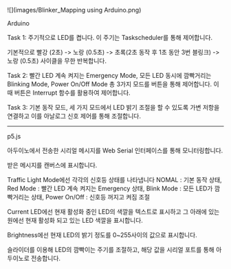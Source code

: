 


![](images/Blinker_Mapping using Arduino.png)

Arduino

Task 1: 주기적으로 LED를 켭니다. 이 주기는 Taskscheduler를 통해 제어합니다.

  기본적으로 빨강 (2초) -> 노랑 (0.5초) -> 초록(2초 동작 후 1초 동안 3번 블링크) -> 노랑 (0.5초) 사이클을 무한 반복합니다.
  
Task 2: 빨간 LED 계속 켜지는 Emergency Mode, 모든 LED 동시에 깜빡거리는 Blinking Mode, Power On/Off Mode 총 3가지 모드를 버튼을 통해 제어합니다.
  이때 버튼은 Interrupt 함수를 활용하여 제어합니다.
  
Task 3: 기본 동작 모드, 세 가지 모드에서 LED 밝기 조절을 할 수 있도록 가변 저항을 연결하고 이를 아날로그 신호 제어를 통해 조절합니다.

------------------------------------------------------------------------------------------------------------------------------------------------------------

p5.js

아두이노에서 전송한 시리얼 메시지를 Web Serial 인터페이스를 통해 모니터링합니다.

받은 메시지를 캔버스에 표시합니다.

Traffic Light Mode에선 각각의 신호등 상태를 나타냅니다
  NOMAL : 기본 동작 상태, Red Mode : 빨간 LED 계속 켜지는 Emergency 상태, Blink Mode : 모든 LED가 깜빡거리는 상태, Power On/Off : 신호등 꺼지고 켜짐 조절
  
Current LED에선 현재 활성화 중인 LED의 색깔을 텍스트로 표시하고 그 아래에 있는 원에선 현재 활성화 되고 있는 LED 색깔을 표시합니다.

Brightness에선 현재 LED의 밝기 정도를 0~255사이의 값으로 표시합니다.

슬라이더를 이용해 LED의 깜빡이는 주기를 조절하고, 해당 값을 시리얼 포트를 통해 아두이노로 전송합니다.
